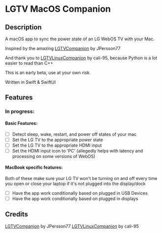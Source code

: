 # LGTV MacOS Companion
## Description
A macOS app to sync the power state of an LG WebOS TV with your Mac.

Inspired by the amazing [LGTVCompanion](https://github.com/JPersson77/LGTVCompanion) by JPersson77

And thank you to [LGTVLinuxCompanion](https://github.com/cali-95/LGTVLinuxCompanion) by cali-95, because Python is a lot easier to read than C++

This is an early beta, use at your own risk.

Written in Swift & SwiftUI

## Features
### In progress:
#### Basic Features:
- [ ] Detect sleep, wake, restart, and power off states of your mac
- [ ] Set the LG TV to the appropriate power state
- [ ] Set the LG TV to the appropriate HDMI input
- [ ] Set the HDMI input icon to 'PC' (allegedly helps with latency and processing on some versions of WebOS)
#### MacBook specific features:
Both of these make sure your LG TV won't be turning on and off every time you open or close your laptop if it's not plugged into the display/dock
- [ ] Have the app work conditionally based on plugged in USB Devices
- [ ] Have the app work conditionally based on plugged in displays

## Credits
[LGTVCompanion](https://github.com/JPersson77/LGTVCompanion) by JPersson77
[LGTVLinuxCompanion](https://github.com/cali-95/LGTVLinuxCompanion) by cali-95
